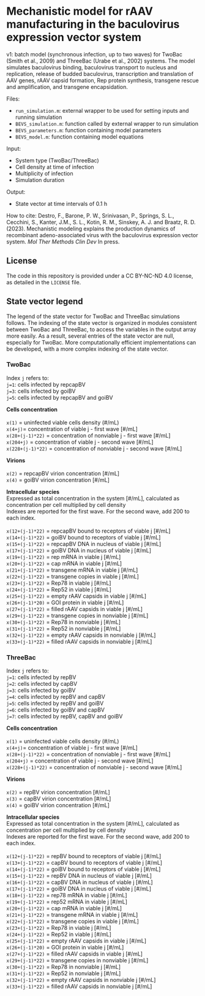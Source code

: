 # Mechanistic model for rAAV manufacturing in the baculovirus expression vector system 

v1: batch model (synchronous infection, up to two waves) for TwoBac (Smith et al., 2009) and ThreeBac (Urabe et al., 2002) systems. The model simulates baculovirus binding, baculovirus transport to nucleus and replication, release of budded baculovirus, transcription and translation of AAV genes, rAAV capsid formation, Rep protein synthesis, transgene rescue and amplification, and transgene encapsidation.

Files:
- `run_simulation.m`: external wrapper to be used for setting inputs and running simulation
- `BEVS_simulation.m`: function called by external wrapper to run simulation
- `BEVS_parameters.m`: function containing model parameters
- `BEVS_model.m`: function containing model equations

Input: 
- System type (TwoBac/ThreeBac)
- Cell density at time of infection
- Multiplicity of infection
- Simulation duration

Output: 
- State vector at time intervals of 0.1 h

How to cite: Destro, F., Barone, P. W., Srinivasan, P., Springs, S. L., Cecchini, S., Kanter, J.M., S. L., Kotin, R. M., Sinskey, A. J. and Braatz, R. D. (2023). Mechanistic modeling explains the production dynamics of recombinant adeno-associated virus with the baculovirus expression vector system. _Mol Ther Methods Clin Dev_ In press.

## License
The code in this repository is provided under a CC BY-NC-ND 4.0 license, as detailed in the `LICENSE` file.

## State vector legend
The legend of the state vector for TwoBac and ThreeBac simulations follows. The indexing of the state vector is organized in modules consistent between TwoBac and ThreeBac, to access the variables in the output array more easily. As a result, several entries of the state vector are null, especially for TwoBac. More computationally efficient implementations can be developed, with a more complex indexing of the state vector.

### TwoBac
Index `j` refers to: <br>
`j=1`: cells infected by repcapBV <br>
`j=3`: cells infected by goiBV <br>
`j=5`: cells infected by repcapBV and goiBV <br>

<strong> Cells concentration </strong>  <br>
<br>
`x(1)` = uninfected viable cells density (#/mL) <br>
`x(4+j)`= concentration of viable j - first wave [#/mL]  <br>
`x(28+(j-1)*22)` = concentration of nonviable j - first wave [#/mL]  
`x(204+j)` = concentration of viable j - second wave [#/mL]  <br>
`x(228+(j-1)*22)` = concentration of nonviable j - second wave [#/mL]  

<strong> Virions </strong>  <br>
<br>
`x(2)` = repcapBV virion concentration [#/mL]  <br>
`x(4)` = goiBV virion concentration [#/mL] 

<strong>  Intracellular species </strong>  <br>
Expressed as total concentration in the system [#/mL], calculated as concentration per cell multiplied by cell density <br>
Indexes are reported for the first wave. For the second wave, add 200 to each index. <br>
<br>
`x(12+(j-1)*22)` = repcapBV bound to receptors of viable j [#/mL]  <br>
`x(14+(j-1)*22)` = goiBV bound to receptors of viable j [#/mL]  <br>
`x(15+(j-1)*22)` = repcapBV DNA in nucleus of viable j [#/mL] <br>
`x(17+(j-1)*22)` = goiBV DNA in nucleus of viable j [#/mL] <br>
`x(19+(j-1)*22)` = rep mRNA in viable j [#/mL]  <br>
`x(20+(j-1)*22)` = cap mRNA in viable j [#/mL]  <br>
`x(21+(j-1)*22)` = transgene mRNA in viable j [#/mL]  <br>
`x(22+(j-1)*22)` = transgene copies in viable j [#/mL]  <br>
`x(23+(j-1)*22)` = Rep78 in viable j [#/mL]  <br>
`x(24+(j-1)*22)` = Rep52 in viable j [#/mL]  <br>
`x(25+(j-1)*22)` = empty rAAV capsids in viable j [#/mL]  <br>
`x(26+(j-1)*20)` = GOI protein in viable j [#/mL]  <br>
`x(27+(j-1)*22)` = filled rAAV capsids in viable j [#/mL]  <br>
`x(29+(j-1)*22)` = transgene copies in nonviable j [#/mL]  <br>
`x(30+(j-1)*22)` = Rep78 in nonviable j [#/mL]  <br>
`x(31+(j-1)*22)` = Rep52 in nonviable j [#/mL]  <br>
`x(32+(j-1)*22)` = empty rAAV capsids in nonviable j [#/mL]  <br>
`x(33+(j-1)*22)` = filled rAAV capsids in nonviable j [#/mL]  <br>

### ThreeBac
Index `j` refers to: <br>
`j=1`: cells infected by repBV <br>
`j=2`: cells infected by capBV <br>
`j=3`: cells infected by goiBV <br>
`j=4`: cells infected by repBV and capBV <br>
`j=5`: cells infected by repBV and goiBV <br>
`j=6`: cells infected by goiBV and capBV <br>
`j=7`: cells infected by repBV, capBV and goiBV  <br>

<strong> Cells concentration </strong>  <br>
<br>
`x(1)` = uninfected viable cells density (#/mL) <br>
`x(4+j)`= concentration of viable j - first wave [#/mL]  <br>
`x(28+(j-1)*22)` = concentration of nonviable j - first wave [#/mL]  
`x(204+j)` = concentration of viable j - second wave [#/mL]  <br>
`x(228+(j-1)*22)` = concentration of nonviable j - second wave [#/mL]  

<strong> Virions </strong>  <br>
<br>
`x(2)` = repBV virion concentration [#/mL]  <br>
`x(3)` = capBV virion concentration [#/mL]  <br>
`x(4)` = goiBV virion concentration [#/mL] 

<strong>  Intracellular species </strong>  <br>
Expressed as total concentration in the system [#/mL], calculated as concentration per cell multiplied by cell density <br>
Indexes are reported for the first wave. For the second wave, add 200 to each index. <br>
<br>
`x(12+(j-1)*22)` = repBV bound to receptors of viable j [#/mL]  <br>
`x(13+(j-1)*22)` = capBV bound to receptors of viable j [#/mL]  <br>
`x(14+(j-1)*22)` = goiBV bound to receptors of viable j [#/mL]  <br>
`x(15+(j-1)*22)` = repBV DNA in nucleus of viable j [#/mL] <br>
`x(16+(j-1)*22)` = capBV DNA in nucleus of viable j [#/mL] <br>
`x(17+(j-1)*22)` = goiBV DNA in nucleus of viable j [#/mL] <br>
`x(18+(j-1)*22)` = rep78 mRNA in viable j [#/mL]  <br>
`x(19+(j-1)*22)` = rep52 mRNA in viable j [#/mL]  <br>
`x(20+(j-1)*22)` = cap mRNA in viable j [#/mL]  <br>
`x(21+(j-1)*22)` = transgene mRNA in viable j [#/mL]  <br>
`x(22+(j-1)*22)` = transgene copies in viable j [#/mL]  <br>
`x(23+(j-1)*22)` = Rep78 in viable j [#/mL]  <br>
`x(24+(j-1)*22)` = Rep52 in viable j [#/mL]  <br>
`x(25+(j-1)*22)` = empty rAAV capsids in viable j [#/mL]  <br>
`x(26+(j-1)*20)` = GOI protein in viable j [#/mL]  <br>
`x(27+(j-1)*22)` = filled rAAV capsids in viable j [#/mL]  <br>
`x(29+(j-1)*22)` = transgene copies in nonviable j [#/mL]  <br>
`x(30+(j-1)*22)` = Rep78 in nonviable j [#/mL]  <br>
`x(31+(j-1)*22)` = Rep52 in nonviable j [#/mL]  <br>
`x(32+(j-1)*22)` = empty rAAV capsids in nonviable j [#/mL]  <br>
`x(33+(j-1)*22)` = filled rAAV capsids in nonviable j [#/mL]  <br>

